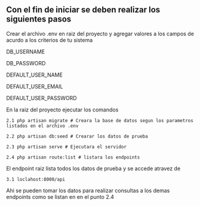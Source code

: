 ## Con el fin de iniciar se deben realizar los siguientes pasos

Crear el archivo .env en raiz del proyecto y agregar valores a los campos de acurdo a los criterios de tu sistema

DB_USERNAME

DB_PASSWORD

DEFAULT_USER_NAME

DEFAULT_USER_EMAIL

DEFAULT_USER_PASSWORD

En la raiz del proyecto ejecutar los comandos

    2.1 php artisan migrate # Creara la base de datos segun los parametros listados en el archivo .env

    2.2 php artisan db:seed # Crearar los datos de prueba

    2.3 php artisan serve # Ejecutara el servidor

    2.4 php artisan route:list # listara los endpoints


El endpoint raiz lista todos los datos de prueba y se accede atravez de

    3.1 loclahost:8000/api

Ahi se pueden tomar los datos para realizar consultas a los demas endpoints como se listan
en en el punto 2.4
